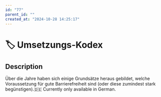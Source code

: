 ```yaml
---
id: "77"
parent_id: ""
created_at: "2024-10-28 14:25:17"
---
```


# 🏷️ Umsetzungs-Kodex

## Description

Über die Jahre haben sich einige Grundsätze heraus gebildet, welche Voraussetzung für gute Barrierefreiheit sind (oder diese zumindest stark begünstigen).🇩🇪 Currently only available in German.
